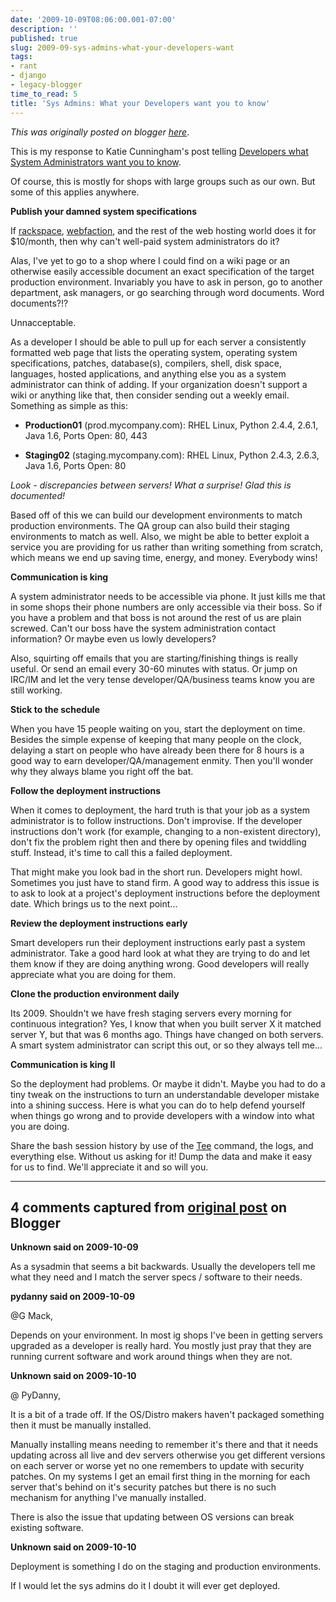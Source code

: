 ```yaml
---
date: '2009-10-09T08:06:00.001-07:00'
description: ''
published: true
slug: 2009-09-sys-admins-what-your-developers-want
tags:
- rant
- django
- legacy-blogger
time_to_read: 5
title: 'Sys Admins: What your Developers want you to know'
---
```


*This was originally posted on blogger [here](https://pydanny.blogspot.com/2009/09/sys-admins-what-your-developers-want.html)*.

This is my response to Katie Cunningham's post telling [Developers what System Administrators want you to know](https://elephantangelchild.blogspot.com/2009/05/developers-what-your-system-admins-want.html).

Of course, this is mostly for shops with large groups such as our own. But some of this applies anywhere.

<span style="font-weight: bold;">Publish your damned system specifications</span>

If [rackspace](https://rackspace.com/), [webfaction](https://www.webfaction.com/), and the rest of the web hosting world does it for $10/month, then why can't well-paid system administrators do it?

Alas, I've yet to go to a shop where I could find on a wiki page or an otherwise easily accessible document an exact specification of the target production environment. Invariably you have to ask in person, go to another department, ask managers, or go searching through word documents. Word documents?!?

Unnacceptable.

As a developer I should be able to pull up for each server a consistently formatted web page that lists the operating system, operating system specifications, patches, database(s), compilers, shell, disk space, languages, hosted applications, and anything else you as a system administrator can think of adding. If your organization doesn't support a wiki or anything like that, then consider sending out a weekly email. Something as simple as this:


- <span style="font-weight: bold;">Production01</span> (prod.mycompany.com): RHEL Linux, Python 2.4.4, 2.6.1, Java 1.6, Ports Open: 80, 443



- <span style="font-weight: bold;">Staging02</span> (staging.mycompany.com): RHEL Linux, Python 2.4.3, 2.6.3, Java 1.6, Ports Open: 80

<span style="font-style: italic;">Look - discrepancies between servers! What a surprise! Glad this is documented!</span>

Based off of this we can build our development environments to match production environments. The QA group can also build their staging environments to match as well. Also, we might be able to better exploit a service you are providing for us rather than writing something from scratch, which means we end up saving time, energy, and money. Everybody wins!

<span style="font-weight: bold;">Communication is king</span>

A system administrator needs to be accessible via phone. It just kills me that in some shops their phone numbers are only accessible via their boss. So if you have a problem and that boss is not around the rest of us are plain screwed. Can't our boss have the system administration contact information? Or maybe even us lowly developers?

Also, squirting off emails that you are starting/finishing things is really useful. Or send an email every 30-60 minutes with status. Or jump on IRC/IM and let the very tense developer/QA/business teams know you are still working.

<span style="font-weight: bold;">Stick to the schedule</span>

When you have 15 people waiting on you, start the deployment on time. Besides the simple expense of keeping that many people on the clock, delaying a start on people who have already been there for 8 hours is a good way to earn developer/QA/management enmity. Then you'll wonder why they always blame you right off the bat.

<span style="font-weight: bold;">Follow the deployment instructions</span>

When it comes to deployment, the hard truth is that your job as a system administrator is to follow instructions. Don't improvise. If the developer instructions don't work (for example, changing to a non-existent directory), don't fix the problem right then and there by opening files and twiddling stuff. Instead, it's time to call this a failed deployment.

That might make you look bad in the short run. Developers might howl. Sometimes you just have to stand firm. A good way to address this issue is to ask to look at a project's deployment instructions before the deployment date. Which brings us to the next point...

<span style="font-weight: bold;">Review the deployment instructions early</span>

Smart developers run their deployment instructions early past a system administrator. Take a good hard look at what they are trying to do and let them know if they are doing anything wrong. Good developers will really appreciate what you are doing for them.

<span style="font-weight: bold;">Clone the production environment daily</span>

Its 2009. Shouldn't we have fresh staging servers every morning for continuous integration? Yes, I know that when you built server X it matched server Y, but that was 6 months ago. Things have changed on both servers. A smart system administrator can script this out, or so they always tell me...

<span style="font-weight: bold;">Communication is king II</span>

So the deployment had problems. Or maybe it didn't. Maybe you had to do a tiny tweak on the instructions to turn an understandable developer mistake into a shining success. Here is what you can do to help defend yourself when things go wrong and to provide developers with a window into what you are doing.

Share the bash session history by use of the [Tee](https://en.wikipedia.org/wiki/Tee_%28command%29) command, the logs, and everything else. Without us asking for it! Dump the data and make it easy for us to find. We'll appreciate it and so will you.

---

## 4 comments captured from [original post](https://pydanny.blogspot.com/2009/09/sys-admins-what-your-developers-want.html) on Blogger

**Unknown said on 2009-10-09**

As a sysadmin that seems a bit backwards.  Usually the developers tell me what they need and I match the server specs / software to their needs.

**pydanny said on 2009-10-09**

@G Mack,

Depends on your environment. In most ig shops I've been in getting servers upgraded as a developer is really hard. You mostly just pray that they are running current software and work around things when they are not.

**Unknown said on 2009-10-10**

@ PyDanny, 

It is a bit of a trade off.  If the OS/Distro makers haven't packaged something then it must be manually installed.  

Manually installing means needing to remember it's there and that it needs updating across all live and dev servers otherwise you get different versions on each server or worse yet no one remembers to update with security patches.  On my systems I get an email first thing in the morning for each server that's behind on it's security patches but there is no such mechanism for anything I've manually installed.

There is also the issue that updating between OS versions can break existing software.

**Unknown said on 2009-10-10**

Deployment is something I do on the staging and production environments.

If I would let the sys admins do it I doubt it will ever get deployed.

